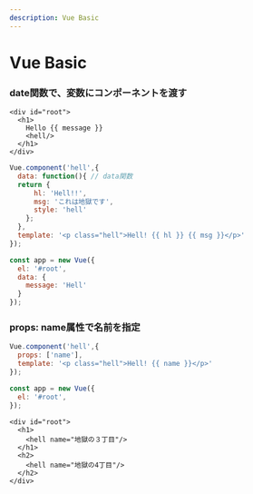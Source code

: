 ```yaml
---
description: Vue Basic
---
```


# Vue Basic

### date関数で、変数にコンポーネントを渡す

```markup
<div id="root">
  <h1>
    Hello {{ message }}
    <hell/>
  </h1>
</div>
```

```javascript
Vue.component('hell',{
  data: function(){ // data関数
  return {
      hl: 'Hell!!',
      msg: 'これは地獄です',
      style: 'hell'
    };
  },
  template: '<p class="hell">Hell! {{ hl }} {{ msg }}</p>'
});

const app = new Vue({
  el: '#root',
  data: {
    message: 'Hell'
  }
});
```

### props: name属性で名前を指定

```javascript
Vue.component('hell',{
  props: ['name'],
  template: '<p class="hell">Hell! {{ name }}</p>'
});

const app = new Vue({
  el: '#root',
});
```

```markup
<div id="root">
  <h1>
    <hell name="地獄の３丁目"/>    
  </h1>
  <h2>
    <hell name="地獄の4丁目"/>    
  </h2>
</div>
```


